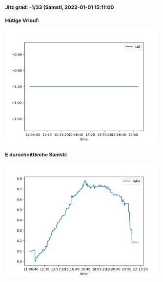 ### Jitz grad: -1/33 (Samsti, 2022-01-01 15:11:00

### Hütige Vrlouf:
![Graph](Today.png)

### E durschnittleche Samsti:
![Graph](Samsti.png)